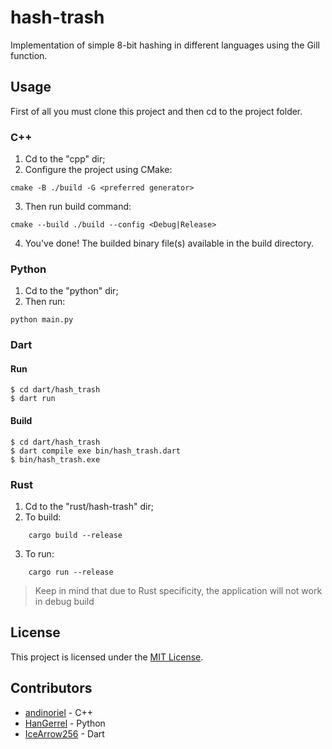 # hash-trash
Implementation of simple 8-bit hashing in different languages using the Gill function.

## Usage 

First of all you must clone this project and then cd to the project folder.

### C++

1. Cd to the "cpp" dir;
2. Configure the project using CMake:
```
cmake -B ./build -G <preferred generator>
```
3. Then run build command:
```
cmake --build ./build --config <Debug|Release>
```
4. You've done! The builded binary file(s) available in the build directory.

### Python

1. Cd to the "python" dir;
2. Then run:
```
python main.py
```

### Dart

#### Run

```
$ cd dart/hash_trash
$ dart run
```

#### Build

```
$ cd dart/hash_trash
$ dart compile exe bin/hash_trash.dart
$ bin/hash_trash.exe
```

### Rust

1. Cd to the "rust/hash-trash" dir;
2. To build:
```
    cargo build --release
```
3. To run:
```
    cargo run --release
```

> Keep in mind that due to Rust specificity, the application will not work in debug build

## License

This project is licensed under the [MIT License](LICENSE).

## Contributors

* [andinoriel](https://github.com/Andinoriel) - C++
* [HanGerrel](https://github.com/HanGerrel) - Python
* [IceArrow256](https://github.com/IceArrow256) - Dart
